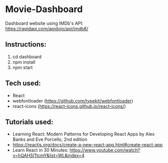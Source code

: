 # Movie-Dashboard

Dashboard website using IMDb's API: https://rapidapi.com/apidojo/api/imdb8/

## Instructions:

1. cd dashboard
2. npm install
3. npm start

## Tech used:

- React
- webfontloader (https://github.com/typekit/webfontloader)
- react-icons (https://react-icons.github.io/react-icons/)

## Tutorials used:

- Learning React: Modern Patterns for Developing React Apps by Alex Banks and Eve Porcello, 2nd edition
- https://reactjs.org/docs/create-a-new-react-app.html#create-react-app
- Learn React in 30 Minutes: https://www.youtube.com/watch?v=hQAHSlTtcmY&list=WL&index=4
